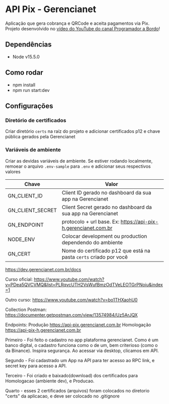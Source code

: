 # API Pix - Gerencianet
Aplicação que gera cobrança e QRCode e aceita pagamentos via Pix. Projeto desenvolvido no [vídeo do YouTube do canal Programador a Bordo](https://youtu.be/bo1THXaohU0)!

## Dependências
- Node v15.5.0

## Como rodar
- npm install
- npm run start:dev

## Configurações
### Diretório de certificados
Criar diretório `certs` na raíz do projeto e adicionar certificados p12 e chave pública gerados pela Gerencianet

### Variáveis de ambiente
Criar as devidas variáveis de ambiente. Se estiver rodando localmente, remoear o arquivo `.env-sample` para `.env` e adicionar seus respectivos valores

| Chave | Valor |
|--|--|
| GN_CLIENT_ID | Client ID gerado no dashboard da sua app na Gerencianet |
| GN_CLIENT_SECRET | Client Secret gerado no dashboard da sua app na Gerencianet |
| GN_ENDPOINT | protocolo + url base. Ex: https://api-pix-h.gerencianet.com.br |
| NODE_ENV | Colocar development ou production dependendo do ambiente |
| GN_CERT | Nome do certificado p12 que está na pasta `certs` criado por você |

https://dev.gerencianet.com.br/docs 

Curso oficial:
https://www.youtube.com/watch?v=PDea5QVCVMQ&list=PLRqvcUTH2VsWufBmzOdTVeLEOTGrPNoiu&index=1 

Outro curso:
https://www.youtube.com/watch?v=bo1THXaohU0 

Collection Postman:
https://documenter.getpostman.com/view/13574984/Uz5ArJQX 

Endpoints:
Produção https://api-pix.gerencianet.com.br 
Homologação https://api-pix-h.gerencianet.com.br 

Primeiro - Foi feito o cadastro no app plataforma gerencianet. Como é um banco digital, o cadastro funciona como o de um, bem criterioso (como o da Binance). Inspira segurança.
Ao acessar via desktop, clicamos em API.

Segundo - Foi cadastrado um App na API para ter acesso ao RPC link, e secret key para acesso a API.

Terceiro - Foi criado e baixado(download) dos certificados para Homologacao (ambiente dev), e Producao.

Quarto - esses 2 certificados (arquivos) foram colocados no diretorio "certs" da aplicacao, e deve ser colocado no .gitignore